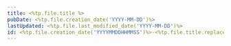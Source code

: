 ```yaml
---
title: <%tp.file.title %>
pubDate: <%tp.file.creation_date('YYYY-MM-DD')%>
lastUpdated: <%tp.file.last_modified_date('YYYY-MM-DD')%>
id: <%tp.file.creation_date('YYYYMMDDHHMMSS')%>-<%tp.file.title.replaceAll(' ', '-').toLowerCase()%>
---
```


